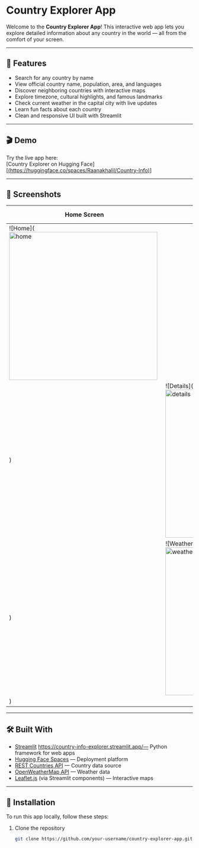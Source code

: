 # Country Explorer App

Welcome to the **Country Explorer App**! This interactive web app lets you explore detailed information about any country in the world — all from the comfort of your screen.

---

## 🌟 Features

- Search for any country by name
- View official country name, population, area, and languages
- Discover neighboring countries with interactive maps
- Explore timezone, cultural highlights, and famous landmarks
- Check current weather in the capital city with live updates
- Learn fun facts about each country
- Clean and responsive UI built with Streamlit

---

## 🎬 Demo

Try the live app here:  
[Country Explorer on Hugging Face][[(https://huggingface.co/spaces/Raanakhalil/Country-Info)](https://huggingface.co/spaces/Raanakhalil/Country-Info)]

---

## 📸 Screenshots



| Home Screen | Country Details | Weather Info |
|-------------|-----------------|--------------|
| ![Home](<img width="400" height="400" alt="home" src="https://github.com/user-attachments/assets/11802234-f1d1-4f6c-8d62-58001a3922e5" />
) | ![Details](<img width="400" height="400" alt="details" src="https://github.com/user-attachments/assets/a1f2ac03-37f8-4e32-bb04-35a87b062cbb" />
) | ![Weather](<img width="400" height="400" alt="weather" src="https://github.com/user-attachments/assets/4a41ccd6-92fa-4c14-9d33-02ccee2b4847" />
) |

---

## 🛠️ Built With

- [Streamlit](https://streamlit.io/) https://country-info-explorer.streamlit.app/— Python framework for web apps
- [Hugging Face Spaces](https://huggingface.co/spaces) — Deployment platform
- [REST Countries API](https://restcountries.com/) — Country data source
- [OpenWeatherMap API](https://openweathermap.org/api) — Weather data
- [Leaflet.js](https://leafletjs.com/) (via Streamlit components) — Interactive maps

---

## 🚀 Installation

To run this app locally, follow these steps:

1. Clone the repository  
   ```bash
   git clone https://github.com/your-username/country-explorer-app.git

